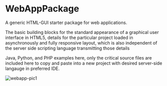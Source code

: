# WebAppPackage
A generic HTML-GUI starter package for web applications.

The basic building blocks for the standard appearance of a graphical user interface in HTML5, details for the particular project loaded in asynchronously and fully responsive layout, which is also independent of the server side scripting language transmitting those details 

Java, Python, and PHP examples here, only the critical source files are included here to copy and paste into a new project with desired server-side langauge in preferred IDE.



![webapp-pic1](https://user-images.githubusercontent.com/50467171/185144800-3621a164-5cc5-46ed-a304-464c37f65c91.png)

